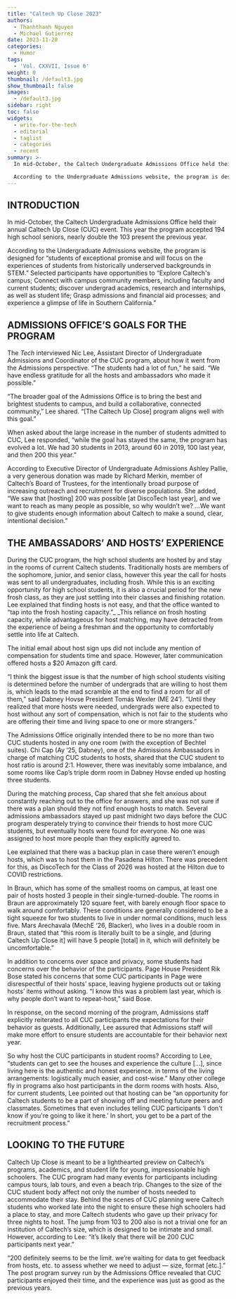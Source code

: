 ```yaml
---
title: "Caltech Up Close 2023"
authors:
  - Thanhthanh Nguyen
  - Michael Gutierrez
date: 2023-11-28
categories:
  - Humor
tags:
  - 'Vol. CXXVII, Issue 6'
weight: 0
thumbnail: /default3.jpg
show_thumbnail: false
images:
  - /default3.jpg
sidebar: right
toc: false
widgets:
  - write-for-the-tech
  - editorial
  - taglist
  - categories
  - recent
summary: >-
  In mid-October, the Caltech Undergraduate Admissions Office held their annual Caltech Up Close (CUC) event. This year the program accepted 194 high school seniors, nearly double the 103 present the previous year. 

  According to the Undergraduate Admissions website, the program is designed for “students of exceptional promise and will focus on the experiences of students from historically underserved backgrounds in STEM.” Selected participants have opportunities to “Explore Caltech's campus; Connect with campus community members, including faculty and current students; discover undergrad academics, research and internships, as well as student life; Grasp admissions and financial aid processes; and experience a glimpse of life in Southern California.”
---
```


## INTRODUCTION

In mid-October, the Caltech Undergraduate Admissions Office held their annual Caltech Up Close (CUC) event. This year the program accepted 194 high school seniors, nearly double the 103 present the previous year. 

According to the Undergraduate Admissions website, the program is designed for “students of exceptional promise and will focus on the experiences of students from historically underserved backgrounds in STEM.” Selected participants have opportunities to “Explore Caltech's campus; Connect with campus community members, including faculty and current students; discover undergrad academics, research and internships, as well as student life; Grasp admissions and financial aid processes; and experience a glimpse of life in Southern California.”


## ADMISSIONS OFFICE’S GOALS FOR THE PROGRAM

The _Tech_ interviewed Nic Lee, Assistant Director of Undergraduate Admissions and Coordinator of the CUC program, about how it went from the Admissions perspective. “The students had a lot of fun,” he said. “We have endless gratitude for all the hosts and ambassadors who made it possible.”

“The broader goal of the Admissions Office is to bring the best and brightest students to campus, and build a collaborative, connected community,” Lee shared. “[The Caltech Up Close] program aligns well with this goal.”

When asked about the large increase in the number of students admitted to CUC, Lee responded, “while the goal has stayed the same, the program has evolved a lot. We had 30 students in 2013, around 60 in 2019, 100 last year, and then 200 this year.”

According to Executive Director of Undergraduate Admissions Ashley Pallie, a very generous donation was made by Richard Merkin, member of Caltech’s Board of Trustees, for the intentionally broad purpose of increasing outreach and recruitment for diverse populations. She added, “We saw that [hosting] 200 was possible [at DiscoTech last year], and we want to reach as many people as possible, so why wouldn’t we? ...We want to give students enough information about Caltech to make a sound, clear, intentional decision.”


## THE AMBASSADORS’ AND HOSTS’ EXPERIENCE

During the CUC program, the high school students are hosted by and stay in the rooms of current Caltech students. Traditionally hosts are members of the sophomore, junior, and senior class, however this year the call for hosts was sent to all undergraduates, including frosh. While this is an exciting opportunity for high school students, it is also a crucial period for the new frosh class, as they are just settling into their classes and finishing rotation.  Lee explained that finding hosts is not easy, and that the office wanted to “tap into the frosh hosting capacity.”_ _This reliance on frosh hosting capacity, while advantageous for host matching, may have detracted from the experience of being a freshman and the opportunity to comfortably settle into life at Caltech.

The initial email about host sign ups did not include any mention of compensation for students time and space. However, later communication offered hosts a $20 Amazon gift card. 

“I think the biggest issue is that the number of high school students visiting is determined before the number of undergrads that are willing to host them is, which leads to the mad scramble at the end to find a room for all of them,” said Dabney Hovse President Tomás Wexler (ME 24’). “Until they realized that more hosts were needed, undergrads were also expected to host without any sort of compensation, which is not fair to the students who are offering their time and living space to one or more strangers.”

The Admissions Office originally intended there to be no more than two CUC students hosted in any one room (with the exception of Bechtel suites). Chi Cap (Ay ‘25, Dabney), one of the Admissions Ambassadors in charge of matching CUC students to hosts, shared that the CUC student to host ratio is around 2:1. However, there was inevitably some imbalance, and some rooms like Cap’s triple dorm room in Dabney Hovse ended up hosting three students.

During the matching process, Cap shared that she felt anxious about constantly reaching out to the office for answers, and she was not sure if there was a plan should they not find enough hosts to match. Several admissions ambassadors stayed up past midnight two days before the CUC program desperately trying to convince their friends to host more CUC students, but eventually hosts were found for everyone. No one was assigned to host more people than they explicitly agreed to. 

Lee explained that there was a backup plan in case there weren’t enough hosts, which was to host them in the Pasadena Hilton. There was precedent for this, as DiscoTech for the Class of 2026 was hosted at the Hilton due to COVID restrictions.

In Braun, which has some of the smallest rooms on campus, at least one pair of hosts hosted 3 people in their single-turned-double. The rooms in Braun are approximately 120 square feet, with barely enough floor space to walk around comfortably. These conditions are generally considered to be a tight squeeze for two students to live in under normal conditions, much less five. Mars Arechavala (MechE ‘26, Blacker), who lives in a double room in Braun, stated that “this room is literally built to be a single, and [during Caltech Up Close it] will have 5 people [total] in it, which will definitely be uncomfortable.”

In addition to concerns over space and privacy, some students had concerns over the behavior of the participants. Page House President Rik Bose stated his concerns that some CUC participants in Page were disrespectful of their hosts’ space, leaving hygiene products out or taking hosts’ items without asking. “I know this was a problem last year, which is why people don’t want to repeat-host,” said Bose. 

In response, on the second morning of the program, Admissions staff explicitly reiterated to all CUC participants the expectations for their behavior as guests. Additionally, Lee assured that Admissions staff will make more effort to ensure students are accountable for their behavior next year.

So why host the CUC participants in student rooms? According to Lee, “students can get to see the houses and experience the culture [...], since living here is the authentic and honest experience. in terms of the living arrangements: logistically much easier, and cost-wise.” Many other college fly in programs also host participants in the dorm rooms with hosts. Also, for current students, Lee pointed out that hosting can be “an opportunity for Caltech students to be a part of showing off and meeting future peers and classmates. Sometimes that even includes telling CUC participants ‘I don't know if you're going to like it here.’ In short, you get to be a part of the recruitment process.”


## LOOKING TO THE FUTURE

Caltech Up Close is meant to be a lighthearted preview on Caltech’s programs, academics, and student life for young, impressionable high schoolers. The CUC program had many events for participants including campus tours, lab tours, and even a beach trip. Changes to the size of the CUC student body affect not only the number of hosts needed to accommodate their stay. Behind the scenes of CUC planning were Caltech students who worked late into the night to ensure these high schoolers had a place to stay, and more Caltech students who gave up their privacy for three nights to host. The jump from 103 to 200 also is not a trivial one for an institution of Caltech’s size, which is designed to be intimate and small. However, according to Lee: “it’s likely that there will be 200 CUC participants next year.”

“200 definitely seems to be the limit. we’re waiting for data to get feedback from hosts, etc. to assess whether we need to adjust — size, format [etc.].” The post program survey run by the Admissions Office revealed that CUC participants enjoyed their time, and the experience was just as good as the previous years. 
